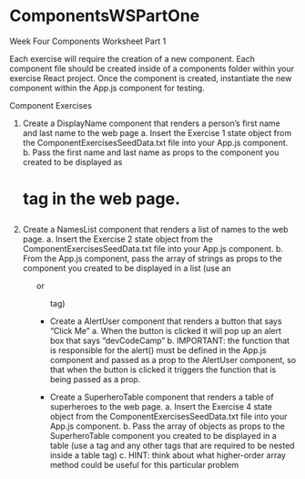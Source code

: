 # ComponentsWSPartOne
 Week Four Components Worksheet Part 1

Each exercise will require the creation of a new component. Each component file should be created inside of a components folder within your exercise React project. Once the component is created, instantiate the new component within the App.js component for testing.

Component Exercises
1. Create a DisplayName component that renders a person’s first name and last name to the web page
a. Insert the Exercise 1 state object from the ComponentExercisesSeedData.txt file into your App.js component.
b. Pass the first name and last name as props to the component you created to be displayed as <h1> tag in the web page.

2. Create a NamesList component that renders a list of names to the web page.
a. Insert the Exercise 2 state object from the ComponentExercisesSeedData.txt file into
your App.js component.
b. From the App.js component, pass the array of strings as props to the component you
created to be displayed in a list (use an <ol> or <ul> tag)

3. Create a AlertUser component that renders a button that says “Click Me”
a. When the button is clicked it will pop up an alert box that says “devCodeCamp”
b. IMPORTANT: the function that is responsible for the alert() must be defined in the
App.js component and passed as a prop to the AlertUser component, so that when the
button is clicked it triggers the function that is being passed as a prop.

4. Create a SuperheroTable component that renders a table of superheroes to the web page.
a. Insert the Exercise 4 state object from the ComponentExercisesSeedData.txt file into your App.js component.
b. Pass the array of objects as props to the SuperheroTable component you created to be displayed in a table (use a <table> tag and any other tags that are required to be nested inside a table tag)
c. HINT: think about what higher-order array method could be useful for this particular problem